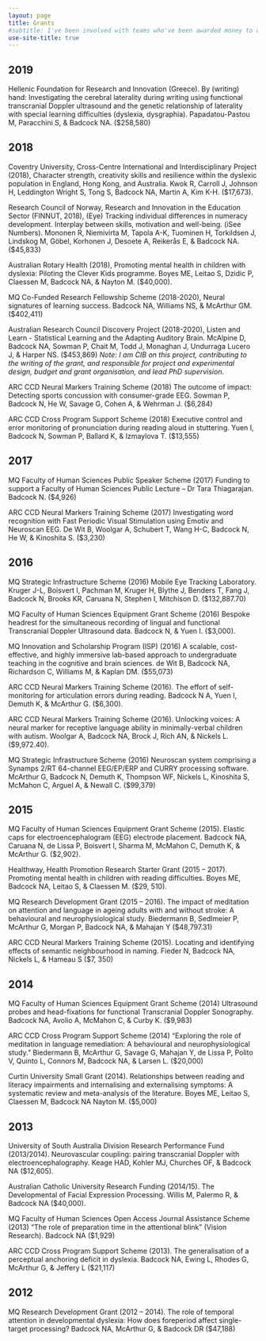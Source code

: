 ```yaml
---
layout: page
title: Grants
#subtitle: I've been involved with teams who've been awarded money to conduct research
use-site-title: true
---
```

## 2019
Hellenic Foundation for Research and Innovation (Greece). By (writing) hand: Investigating the cerebral laterality during writing using functional transcranial Doppler ultrasound and the genetic relationship of laterality with special learning difficulties (dyslexia, dysgraphia). Papadatou-Pastou M, Paracchini S, & Badcock NA. ($258,580)

## 2018
Coventry University, Cross-Centre International and Interdisciplinary Project (2018), Character strength, creativity skills and resilience within the dyslexic population in England, Hong Kong, and Australia. Kwok R, Carroll J, Johnson H, Leddington Wright S, Tong S, Badcock NA, Martin A, Kim K-H. ($17,673).

Research Council of Norway, Research and Innovation in the Education Sector (FINNUT, 2018), (Eye) Tracking individual differences in numeracy development. Interplay between skills, motivation and well-being. (iSee Numbers). Mononen R, Niemivirta M, Tapola A-K, Tuominen H, Torkildsen J, Lindskog M, Göbel, Korhonen J, Desoete A, Reikerås E, & Badcock NA. ($45,833)

Australian Rotary Health (2018), Promoting mental health in children with dyslexia: Piloting the Clever Kids programme. Boyes ME, Leitao S, Dzidic P, Claessen M, Badcock NA, & Nayton M. ($40,000).

MQ Co-Funded Research Fellowship Scheme (2018-2020), Neural signatures of learning success. Badcock NA, Williams NS, & McArthur GM. ($402,411)

Australian Research Council Discovery Project (2018-2020), Listen and Learn - Statistical Learning and the Adapting Auditory Brain. McAlpine D, Badcock NA, Sowman P, Chait M, Todd J, Monaghan J, Undurraga Lucero J, & Harper NS. ($453,869)
*Note: I am CIB on this project, contributing to the writing of the grant, and responsible for project and experimental design, budget and grant organisation, and lead PhD supervision.*

ARC CCD Neural Markers Training Scheme (2018) The outcome of impact: Detecting sports concussion with consumer-grade EEG. Sowman P, Badcock N, He W, Savage G, Cohen A, & Wehrman J. ($6,284)

ARC CCD Cross Program Support Scheme (2018) Executive control and error monitoring of pronunciation during reading aloud in stuttering. Yuen I, Badcock N, Sowman P, Ballard K, & Izmaylova T. ($13,555)

## 2017
MQ Faculty of Human Sciences Public Speaker Scheme (2017) Funding to support a Faculty of Human Sciences Public Lecture – Dr Tara Thiagarajan. Badcock N. ($4,926)

ARC CCD Neural Markers Training Scheme (2017) Investigating word recognition with Fast Periodic Visual Stimulation using Emotiv and Neuroscan EEG. De Wit B, Woolgar A, Schubert T, Wang H-C, Badcock N, He W, & Kinoshita S. ($3,230)

## 2016
MQ Strategic Infrastructure Scheme (2016) Mobile Eye Tracking Laboratory. Kruger J-L, Boisvert I, Pachman M, Kruger H, Blythe J, Benders T, Fang J, Badcock N, Brooks KR, Caruana N, Stephen I, Mitchison D. ($132,887.70) 

MQ Faculty of Human Sciences Equipment Grant Scheme (2016) Bespoke headrest for the simultaneous recording of lingual and functional Transcranial Doppler Ultrasound data. Badcock N, & Yuen I. ($3,000).

MQ Innovation and Scholarship Program (ISP) (2016) A scalable, cost-effective, and highly immersive lab-based approach to undergraduate teaching in the cognitive and brain sciences. de Wit B, Badcock NA, Richardson C, Williams M, & Kaplan DM. ($55,073)

ARC CCD Neural Markers Training Scheme (2016). The effort of self-monitoring for articulation errors during reading. Badcock N A, Yuen I, Demuth K, & McArthur G. ($6,300).

ARC CCD Neural Markers Training Scheme (2016). Unlocking voices: A neural marker for receptive language ability in minimally-verbal children with autism. Woolgar A, Badcock NA, Brock J, Rich AN, & Nickels L. ($9,972.40).

MQ Strategic Infrastructure Scheme (2016) Neuroscan system comprising a Synamps 2/RT 64-channel EEG/EP/ERP and CURRY processing software. McArthur G, Badcock N, Demuth K, Thompson WF, Nickels L, Kinoshita S, McMahon C, Arguel A, & Newall C. ($99,379)

## 2015
MQ Faculty of Human Sciences Equipment Grant Scheme (2015). Elastic caps for electroencephalogram (EEG) electrode placement. Badcock NA, Caruana N, de Lissa P, Boisvert I, Sharma M, McMahon C, Demuth K, & McArthur G. ($2,902).

Healthway, Health Promotion Research Starter Grant (2015 – 2017). Promoting mental health in children with reading difficulties. Boyes ME, Badcock NA, Leitao S, & Claessen M. ($29, 510).

MQ Research Development Grant (2015 – 2016). The impact of meditation on attention and language in ageing adults with and without stroke: A behavioural and neurophysiological study. Biedermann B, Sedlmeier P, McArthur G, Morgan P, Badcock NA, & Mahajan Y ($48,797.31)

ARC CCD Neural Markers Training Scheme (2015). Locating and identifying effects of semantic neighbourhood in naming. Fieder N, Badcock NA, Nickels L, & Hameau S ($7, 350)
## 2014

MQ Faculty of Human Sciences Equipment Grant Scheme (2014) Ultrasound probes and head-fixations for functional Transcranial Doppler Sonography. Badcock NA, Avolio A, McMahon C, & Curby K. ($9,983)

ARC CCD Cross Program Support Scheme (2014) “Exploring the role of meditation in language remediation: A behavioural and neurophysiological study.” Biedermann B, McArthur G, Savage G, Mahajan Y, de Lissa P, Polito V, Quinto L, Connors M, Badcock NA, & Larsen L. ($20,000)

Curtin University Small Grant (2014). Relationships between reading and literacy impairments and internalising and externalising symptoms: A systematic review and meta-analysis of the literature. Boyes ME, Leitao S, Claessen M, Badcock NA Nayton M. ($5,000)

## 2013
University of South Australia Division Research Performance Fund (2013/2014). Neurovascular coupling: pairing transcranial Doppler with electroencephalography. Keage HAD, Kohler MJ, Churches OF, & Badcock NA ($12,605).

Australian Catholic University Research Funding (2014/15). The Developmental of Facial Expression Processing. Willis M, Palermo R, & Badcock NA ($40,000).

MQ Faculty of Human Sciences Open Access Journal Assistance Scheme (2013) “The role of preparation time in the attentional blink” (Vision Research). Badcock NA ($1,929)

ARC CCD Cross Program Support Scheme (2013). The generalisation of a perceptual anchoring deficit in dyslexia. Badcock NA, Ewing L, Rhodes G, McArthur G, & Jeffery L ($21,117)

## 2012
MQ Research Development Grant (2012 – 2014). The role of temporal attention in developmental dyslexia: How does foreperiod affect single-target processing? Badcock NA, McArthur G, & Badcock DR ($47,188)
